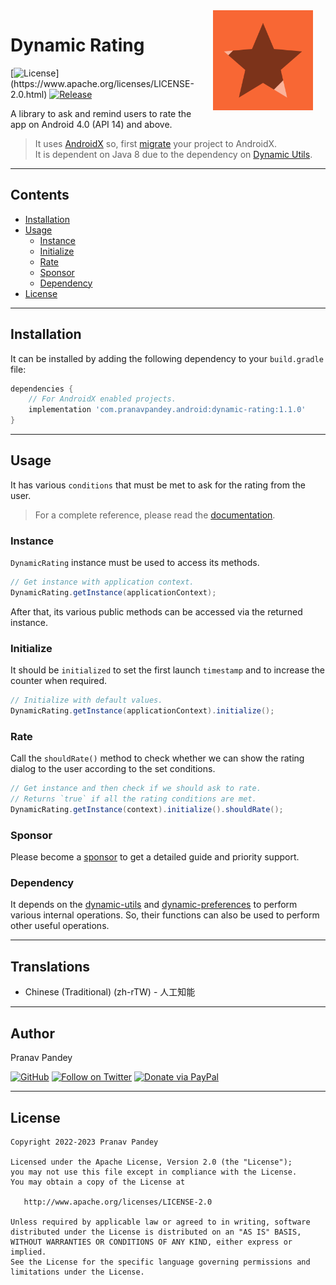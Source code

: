 <img src="./graphics/icon.png" width="160" height="160" align="right" hspace="20">

# Dynamic Rating

[![License](https://img.shields.io/badge/license-Apache%202-4EB1BA.svg?)](https://www.apache.org/licenses/LICENSE-2.0.html)
[![Release](https://img.shields.io/maven-central/v/com.pranavpandey.android/dynamic-rating)](https://search.maven.org/artifact/com.pranavpandey.android/dynamic-rating)

A library to ask and remind users to rate the app on Android 4.0 (API 14) and above.

> It uses [AndroidX][androidx] so, first [migrate][androidx-migrate] your project to AndroidX.
<br/>It is dependent on Java 8 due to the dependency on [Dynamic Utils][dynamic-utils].

---

## Contents

- [Installation](#installation)
- [Usage](#usage)
    - [Instance](#instance)
    - [Initialize](#initialize)
    - [Rate](#rate)
    - [Sponsor](#sponsor)
    - [Dependency](#dependency)
- [License](#license)

---

## Installation

It can be installed by adding the following dependency to your `build.gradle` file:

```groovy
dependencies {
    // For AndroidX enabled projects.
    implementation 'com.pranavpandey.android:dynamic-rating:1.1.0'
}
```

---

## Usage

It has various `conditions` that must be met to ask for the rating from the user.

> For a complete reference, please read the [documentation][documentation].

### Instance

`DynamicRating` instance must be used to access its methods.

```java
// Get instance with application context.
DynamicRating.getInstance(applicationContext);
```

After that, its various public methods can be accessed via the returned instance.

### Initialize

It should be `initialized` to set the first launch `timestamp` and to increase the counter when
required.

```java
// Initialize with default values.
DynamicRating.getInstance(applicationContext).initialize();
```

### Rate

Call the `shouldRate()` method to check whether we can show the rating dialog to the user
according to the set conditions.

```java
// Get instance and then check if we should ask to rate.
// Returns `true` if all the rating conditions are met.
DynamicRating.getInstance(context).initialize().shouldRate();
```

### Sponsor

Please become a [sponsor][sponsor] to get a detailed guide and priority support.

### Dependency

It depends on the [dynamic-utils][dynamic-utils] and [dynamic-preferences][dynamic-preferences] 
to perform various internal operations. So, their functions can also be used to perform other 
useful operations.

---

## Translations

- Chinese (Traditional) (zh-rTW) - 人工知能

---

## Author

Pranav Pandey

[![GitHub](https://img.shields.io/github/followers/pranavpandey?label=GitHub&style=social)](https://github.com/pranavpandey)
[![Follow on Twitter](https://img.shields.io/twitter/follow/pranavpandeydev?label=Follow&style=social)](https://twitter.com/intent/follow?screen_name=pranavpandeydev)
[![Donate via PayPal](https://img.shields.io/static/v1?label=Donate&message=PayPal&color=blue)](https://paypal.me/pranavpandeydev)

---

## License

    Copyright 2022-2023 Pranav Pandey

    Licensed under the Apache License, Version 2.0 (the "License");
    you may not use this file except in compliance with the License.
    You may obtain a copy of the License at

       http://www.apache.org/licenses/LICENSE-2.0

    Unless required by applicable law or agreed to in writing, software
    distributed under the License is distributed on an "AS IS" BASIS,
    WITHOUT WARRANTIES OR CONDITIONS OF ANY KIND, either express or implied.
    See the License for the specific language governing permissions and
    limitations under the License.


[androidx]: https://developer.android.com/jetpack/androidx
[androidx-migrate]: https://developer.android.com/jetpack/androidx/migrate
[documentation]: https://pranavpandey.github.io/dynamic-rating
[sponsor]: https://github.com/sponsors/pranavpandey
[dynamic-utils]: https://github.com/pranavpandey/dynamic-utils
[dynamic-preferences]: https://github.com/pranavpandey/dynamic-preferences
[dynamic-support]: https://github.com/pranavpandey/dynamic-support
